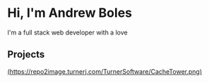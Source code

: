 # Hi, I'm Andrew Boles

I'm a full stack web developer with a love 

## Projects

[(https://repo2image.turnerj.com/TurnerSoftware/CacheTower.png)](https://github.com/TurnerSoftware/CacheTower)
